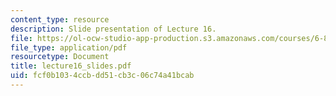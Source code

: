 ```yaml
---
content_type: resource
description: Slide presentation of Lecture 16.
file: https://ol-ocw-studio-app-production.s3.amazonaws.com/courses/6-895-theory-of-parallel-systems-sma-5509-fall-2003/fcf0b1034ccbdd51cb3c06c74a41bcab_lecture16_slides.pdf
file_type: application/pdf
resourcetype: Document
title: lecture16_slides.pdf
uid: fcf0b103-4ccb-dd51-cb3c-06c74a41bcab
---
```

